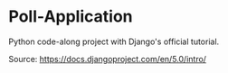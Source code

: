 # Poll-Application
Python code-along project with Django's official tutorial.

Source: https://docs.djangoproject.com/en/5.0/intro/
